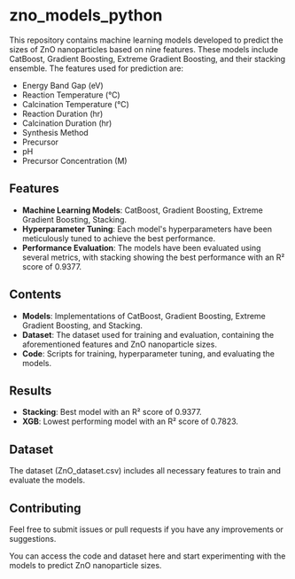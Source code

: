 # zno_models_python

This repository contains machine learning models developed to predict the sizes of ZnO nanoparticles based on nine features. These models include CatBoost, Gradient Boosting, Extreme Gradient Boosting, and their stacking ensemble. The features used for prediction are:

- Energy Band Gap (eV)
- Reaction Temperature (°C)
- Calcination Temperature (°C)
- Reaction Duration (hr)
- Calcination Duration (hr)
- Synthesis Method
- Precursor
- pH
- Precursor Concentration (M)

## Features

- **Machine Learning Models**: CatBoost, Gradient Boosting, Extreme Gradient Boosting, Stacking.
- **Hyperparameter Tuning**: Each model's hyperparameters have been meticulously tuned to achieve the best performance.
- **Performance Evaluation**: The models have been evaluated using several metrics, with stacking showing the best performance with an R² score of 0.9377.

## Contents

- **Models**: Implementations of CatBoost, Gradient Boosting, Extreme Gradient Boosting, and Stacking.
- **Dataset**: The dataset used for training and evaluation, containing the aforementioned features and ZnO nanoparticle sizes.
- **Code**: Scripts for training, hyperparameter tuning, and evaluating the models.

## Results

- **Stacking**: Best model with an R² score of 0.9377.
- **XGB**: Lowest performing model with an R² score of 0.7823.

## Dataset

The dataset (ZnO_dataset.csv) includes all necessary features to train and evaluate the models.

## Contributing

Feel free to submit issues or pull requests if you have any improvements or suggestions.

You can access the code and dataset here and start experimenting with the models to predict ZnO nanoparticle sizes.
